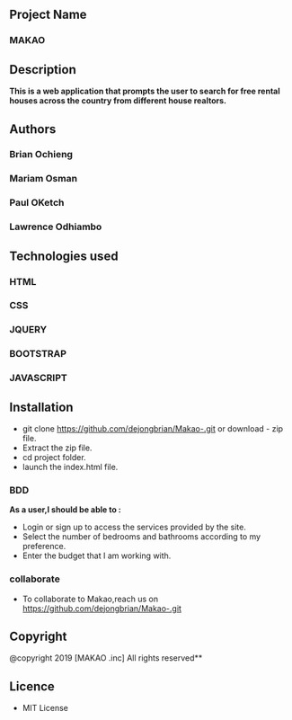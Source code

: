 ## Project Name

### MAKAO

## Description

**This is a web application that prompts the user to search for free rental houses across the country from different house realtors.**

## Authors

### Brian Ochieng

### Mariam Osman

### Paul OKetch

### Lawrence Odhiambo

## Technologies used

### HTML

### CSS

### JQUERY

### BOOTSTRAP

### JAVASCRIPT

## Installation

- git clone https://github.com/dejongbrian/Makao-.git or download - zip file.
- Extract the zip file.
- cd project folder.
- launch the index.html file.

### BDD

**As a user,I should be able to :**

- Login or sign up to access the services provided by the site.
- Select the number of bedrooms and bathrooms according to my preference.
- Enter the budget that I am working with.

### collaborate

- To collaborate to Makao,reach us on https://github.com/dejongbrian/Makao-.git

## Copyright
@copyright 2019 [MAKAO .inc] All rights reserved**

## Licence

- MIT License
